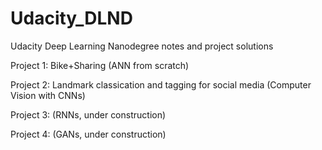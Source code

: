 # Udacity_DLND
Udacity Deep Learning Nanodegree notes and project solutions

Project 1: Bike+Sharing (ANN from scratch)

Project 2: Landmark classication and tagging for social media (Computer Vision with CNNs)

Project 3: (RNNs, under construction)

Project 4: (GANs, under construction)

